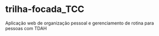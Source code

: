 # trilha-focada_TCC
Aplicação web de organização pessoal e gerenciamento de rotina para pessoas com TDAH
